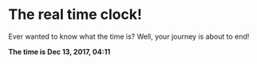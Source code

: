 # The real time clock!

Ever wanted to know what the time is? Well, your journey is about to end!

**The time is Dec 13, 2017, 04:11**
